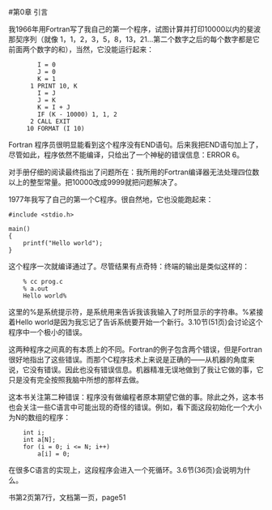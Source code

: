 #第0章 引言

我1966年用Fortran写了我自己的第一个程序，试图计算并打印10000以内的斐波那契序列（就像 1，1，2，3，5，8，13，21...第二个数字之后的每个数字都是它前面两个数字的和），当然，它没能运行起来：
~~~
        I = 0
        J = 0        
        K = 1     
      1 PRINT 10, K        
        I = J        
        J = K        
        K = I + J        
        IF (K - 10000) 1, 1, 2      
      2 CALL EXIT     
     10 FORMAT (I 10)
~~~

Fortran 程序员很明显能看到这个程序没有END语句。后来我把END语句加上了，尽管如此，程序依然不能编译，只给出了一个神秘的错误信息：ERROR 6。

对手册仔细的阅读最终指出了问题所在：我所用的Fortran编译器无法处理四位数以上的整型常量。把10000改成9999就把问题解决了。

1977年我写了自己的第一个C程序。很自然地，它也没能跑起来：
    
    #include <stdio.h>

    main()
    { 
        printf("Hello world");
    }

这个程序一次就编译通过了。尽管结果有点奇特：终端的输出是类似这样的：
               
        % cc prog.c
        % a.out
        Hello world%


这里的%是系统提示符，是系统用来告诉我该我输入了时所显示的字符串。%紧接着Hello world是因为我忘记了告诉系统要开始一个新行。3.10节(51页)会讨论这个程序中一个极小的错误。

这两种程序之间真的有本质上的不同。Fortran的例子包含两个错误，但是Fortran很好地指出了这些错误。而那个C程序技术上来说是正确的——从机器的角度来说，它没有错误。因此也没有错误信息。机器精准无误地做到了我让它做的事，它只是没有完全按照我脑中所想的那样去做。

这本书关注第二种错误：程序没有做编程者原本期望它做的事。除此之外，这本书也会关注一些C语言中可能出现的奇怪的错误。例如，看下面这段初始化一个大小为N的数组的程序：

        int i;
        int a[N];
        for (i = 0; i <= N; i++)
            a[i] = 0;

在很多C语言的实现上，这段程序会进入一个死循环。3.6节(36页)会说明为什么。

书第2页第7行，文档第一页，page51
